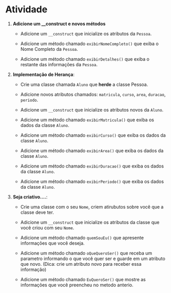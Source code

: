 # Atividade

1. **Adicione um __construct e novos métodos**

    * Adicione um ``__construct`` que inicialize os atributos da ``Pessoa``.

    * Adicione um método chamado ``exibirNomeCompleto()`` que exiba o Nome Completo da ``Pessoa``.

    * Adicione um método chamado ``exibirDetalhes()`` que exiba o restante das informações da ``Pessoa``.



2. **Implementação de Herança**:

    * Crie uma classe chamada ``Aluno`` que **herde** a classe Pessoa.

    * Adicione novos atributos chamados: ``matricula``, ``curso``, ``area``, ``duracao``, ``periodo``.

    * Adicione um ``__construct`` que inicialize os atributos novos da ``Aluno``.

    * Adicione um método chamado ``exibirMatricula()`` que exiba os dados da classe ``Aluno``.

    * Adicione um método chamado ``exibirCurso()`` que exiba os dados da classe ``Aluno``.

    * Adicione um método chamado ``exibirArea()`` que exiba os dados da classe ``Aluno``.

    * Adicione um método chamado ``exibirDuracao()`` que exiba os dados da classe ``Aluno``.

    * Adicione um método chamado ``exibirPeriodo()`` que exiba os dados da classe ``Aluno``.


2. **Seja criativo....**:

    * Crie uma classe com o seu ``Nome``, criem atirubutos sobre você que a classe deve ter.

    * Adicione um ``__construct`` que inicialize os atributos da classe que você criou com seu ``Nome``.

    * Adicione um método chamado ``quemSouEu()`` que apresente informações que você deseja.

    * Adicione um método chamado ``oQueQueroSer()`` que receba um parametro informando o que você quer ser e guarde em um atributo que novo. (Dica: crie um atributo novo para receber essa informação)

    * Adicione um método chamado ``EuQueroSer()`` que mostre as informações que você preencheu no metodo anterio.